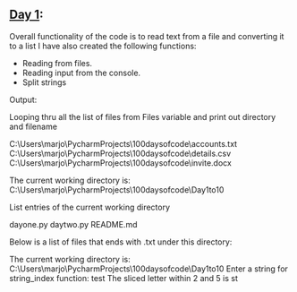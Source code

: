## [Day 1](https://github.com/ivymorenomt/100daysofPython/blob/master/Day1to10/dayone.py):

Overall functionality of the code is to read text from a file and converting it to a list
I have also created the following functions:
* Reading from files.
* Reading input from the console.
* Split strings

Output:

Looping thru all the list of files from Files variable and print out directory and filename

C:\Users\marjo\PycharmProjects\100daysofcode\accounts.txt
C:\Users\marjo\PycharmProjects\100daysofcode\details.csv
C:\Users\marjo\PycharmProjects\100daysofcode\invite.docx

The current working directory is: C:\Users\marjo\PycharmProjects\100daysofcode\Day1to10

List entries of the current working directory

dayone.py
daytwo.py
README.md

Below is a list of files that ends with .txt under this directory:


The current working directory is: C:\Users\marjo\PycharmProjects\100daysofcode\Day1to10
Enter a string for string_index function: test
The sliced letter within 2 and 5 is st